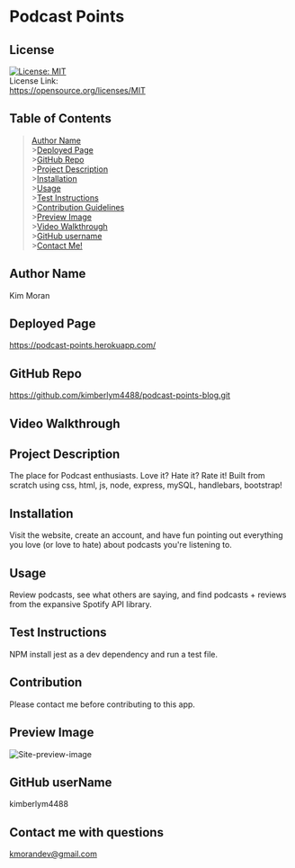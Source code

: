 # Podcast Points

## License

[![License: MIT](https://img.shields.io/badge/License-MIT-yellow.svg)](https://opensource.org/licenses/MIT)<br> License Link:<br> https://opensource.org/licenses/MIT

## Table of Contents

> [Author Name](#author-name) <br> >[Deployed Page](#deployed-page) <br> >[GitHub Repo](#github-repo) <br> >[Project Description](#project-description)<br> >[Installation](#installation)<br> >[Usage](#usage)<br> >[Test Instructions](#test-instructions)<br> >[Contribution Guidelines](#contribution)<br> >[Preview Image](#preview-image)<br> >[Video Walkthrough](#video-walkthrough)<br> >[GitHub username](#github-username)<br> >[Contact Me!](#contact-me-with-questions)<br>

## Author Name

Kim Moran

## Deployed Page

https://podcast-points.herokuapp.com/

## GitHub Repo

https://github.com/kimberlym4488/podcast-points-blog.git

## Video Walkthrough

## Project Description

The place for Podcast enthusiasts. Love it? Hate it? Rate it! Built from scratch using css, html, js, node, express, mySQL, handlebars, bootstrap!

## Installation

Visit the website, create an account, and have fun pointing out everything you love (or love to hate) about podcasts you're listening to.

## Usage

Review podcasts, see what others are saying, and find podcasts + reviews from the expansive Spotify API library.

## Test Instructions

NPM install jest as a dev dependency and run a test file.

## Contribution

Please contact me before contributing to this app.

## Preview Image

![Site-preview-image](https://user-images.githubusercontent.com/92805933/155050689-2cda558d-8dc2-496e-a14c-a3b6a854953c.PNG)

## GitHub userName

kimberlym4488

## Contact me with questions

kmorandev@gmail.com
